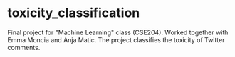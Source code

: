 # toxicity_classification
Final project for "Machine Learning" class (CSE204). Worked together with Emma Moncia and Anja Matic. The project classifies the toxicity of Twitter comments.
